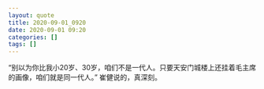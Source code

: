 ```yaml
---
layout: quote
title: 2020-09-01_0920
date: 2020-09-01 09:20
categories: []
tags: []
---
```


“别以为你比我小20岁、30岁，咱们不是一代人。只要天安门城楼上还挂着毛主席的画像，咱们就是同一代人。” 崔健说的，真深刻。